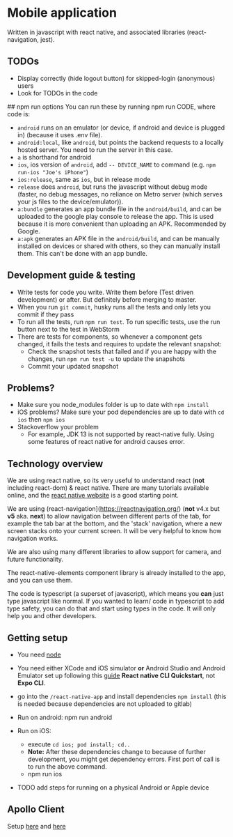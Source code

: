 # Mobile application

Written in javascript with react native, and associated libraries (react-navigation, jest).

## TODOs
- Display correctly (hide logout button) for skipped-login (anonymous) users
- Look for TODOs in the code

## npm run options
You can run these by running npm run CODE, where code is:

- `android` runs on an emulator (or device, if android and device is plugged in) (because it uses .env file).
- `android:local`, like `android`, but points the backend requests to a locally hosted server. You need to run the server in this case.
- `a` is shorthand for android
- `ios`, ios version of `android`, add `-- DEVICE_NAME` to command (e.g. `npm run-ios "Joe's iPhone"`)
- `ios:release`, same as `ios`, but in release mode
- `release` does `android`, but runs the javascript without debug mode (faster, no debug messages, no reliance on Metro server (which serves your js files to the device/emulator)).
- `a:bundle` generates an app bundle file in the `android/build`, and can be uploaded to the google play console to release the app. This is used because it is more convenient than uploading an APK. Recommended by Google.
- `a:apk` generates an APK file in the `android/build`, and can be manually installed on devices or shared with others, so they can manually install them. This can't be done with an app bundle.

## Development guide & testing

- Write tests for code you write. Write them before (Test driven development) or after. But definitely before merging to master.
- When you run `git commit`, husky runs all the tests and only lets you commit if they pass
- To run all the tests, run `npm run test`. To run specific tests, use the run button next to the test in WebStorm
- There are tests for components, so whenever a component gets changed, it fails the tests and requires to update the relevant snapshot:
  - Check the snapshot tests that failed and if you are happy with the changes, run `npm run test -u` to update the snapshots
  - Commit your updated snapshot

## Problems?

- Make sure you node_modules folder is up to date with `npm install`
- iOS problems? Make sure your pod dependencies are up to date with `cd ios` then `npm ios`
- Stackoverflow your problem
  - For example, JDK 13 is not supported by react-native fully. Using some features of react native for android causes error.

## Technology overview

We are using react native, so its very useful to understand react (**not** including react-dom) & react native. There are many tutorials available online, and the [react native website](https://facebook.github.io/react-native/) is a good starting point.

We are using (react-navigation](https://reactnavigation.org/) (**not** v4.x but **v5** aka. **next**) to allow navigation between different parts of the tab, for example the tab bar at the bottom, and the 'stack' navigation, where a new screen stacks onto your current screen. It will be very helpful to know how navigation works.

We are also using many different libraries to allow support for camera, and future functionality.

The react-native-elements component library is already installed to the app, and you can use them.

The code is typescript (a superset of javascript), which means you **can** just type javascript like normal. If you wanted to learn/ code in typescript to add type safety, you can do that and start using types in the code. It will only help you and other developers.

## Getting setup

- You need [node](http://nodejs.org/)
- You need either XCode and iOS simulator **or** Android Studio and Android Emulator set up following this [guide](https://facebook.github.io/react-native/docs/next/getting-started) **React native CLI Quickstart**, not **Expo CLI**.
- go into the `/react-native-app` and install dependencies `npm install` (this is needed because dependencies are not uploaded to gitlab)
- Run on android: npm run android
- Run on iOS:

  - execute `cd ios; pod install; cd..`
  - **Note:** After these dependencies change to because of further development, you might get dependency errors. First port of call is to run the above command.
  - npm run ios

- TODO add steps for running on a physical Android or Apple device

## Apollo Client

Setup [here](https://www.apollographql.com/docs/react/get-started/) and
[here](https://github.com/jaydenseric/apollo-upload-examples)
